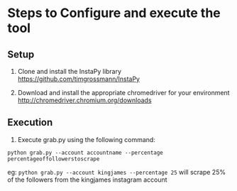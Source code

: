 # Steps to Configure and execute the tool

## Setup

1. Clone and install the InstaPy library
https://github.com/timgrossmann/InstaPy

2. Download and install the appropriate chromedriver for your environment
http://chromedriver.chromium.org/downloads

## Execution

1. Execute grab.py using the following command:

`python grab.py --account accountname --percentage percentageoffollowerstoscrape`

eg: `python grab.py --account kingjames --percentage 25` will scrape 25% of the followers from the kingjames instagram account




